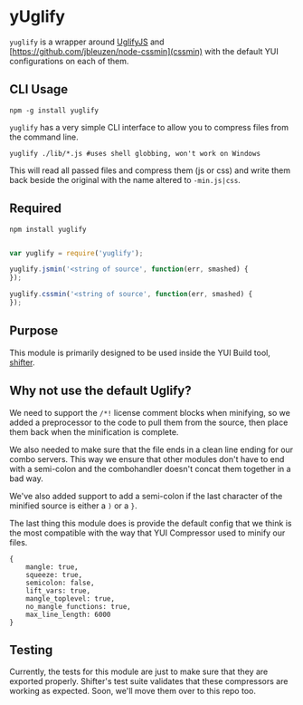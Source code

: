 yUglify
=======

`yuglify` is a wrapper around [UglifyJS](https://github.com/mishoo/UglifyJS) and [https://github.com/jbleuzen/node-cssmin](cssmin)
with the default YUI configurations on each of them.

CLI Usage
----------

    npm -g install yuglify

`yuglify` has a very simple CLI interface to allow you to compress files from the command line.

    yuglify ./lib/*.js #uses shell globbing, won't work on Windows

This will read all passed files and compress them (js or css) and write them back beside the original
with the name altered to `-min.js|css`.

Required
--------

    npm install yuglify


```javascript

var yuglify = require('yuglify');

yuglify.jsmin('<string of source', function(err, smashed) {
});

yuglify.cssmin('<string of source', function(err, smashed) {
});

```

Purpose
-------

This module is primarily designed to be used inside the 
YUI Build tool, [shifter](http://yui.github.com/shifter/).

Why not use the default Uglify?
-------------------------------

We need to support the `/*!` license comment blocks when minifying, so we added
a preprocessor to the code to pull them from the source, then place them back when
the minification is complete.

We also needed to make sure that the file ends in a clean line ending for our
combo servers. This way we ensure that other modules don't have to end with a
semi-colon and the combohandler doesn't concat them together in a bad way.

We've also added support to add a semi-colon if the last character of the
minified source is either a `)` or a `}`.

The last thing this module does is provide the default config that we think
is the most compatible with the way that YUI Compressor used to minify our
files.

```
{
    mangle: true,
    squeeze: true,
    semicolon: false,
    lift_vars: true,
    mangle_toplevel: true,
    no_mangle_functions: true,
    max_line_length: 6000
}
```

Testing
-------

Currently, the tests for this module are just to make sure that they are exported properly.
Shifter's test suite validates that these compressors are working as expected. Soon, we'll
move them over to this repo too.
